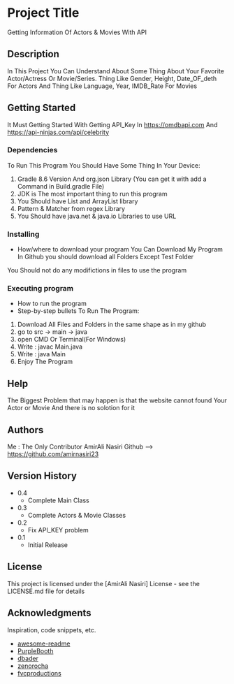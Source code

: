 # Project Title

Getting Information Of Actors & Movies With API

## Description

In This Project You Can Understand About Some Thing About Your Favorite Actor/Actress Or Movie/Series.
Thing Like Gender, Height, Date_OF_deth For Actors 
And Thing Like Language, Year, IMDB_Rate For Movies

## Getting Started

It Must Getting Started With Getting API_Key In  https://omdbapi.com And https://api-ninjas.com/api/celebrity

### Dependencies

To Run This Program You Should Have Some Thing In Your Device:
1. Gradle 8.6 Version And org.json Library (You can get it with add a Command in Build.gradle File)
3. JDK is The most important thing to run this program
2. You Should have List and ArrayList library
3. Pattern & Matcher from regex Library
4. You Should have java.net & java.io Libraries to use URL

### Installing

* How/where to download your program
You Can Download My Program In Github 
you should download all Folders Except Test Folder

You Should not do any modifictions in files to use the program

### Executing program

* How to run the program
* Step-by-step bullets
To Run The Program:
1. Download All Files and Folders in the same shape as in my github
2. go to src -> main -> java
3. open CMD Or Terminal(For Windows)
4. Write : javac Main.java
5. Write : java Main
6. Enjoy The Program

## Help

The Biggest Problem that may happen is that the website cannot found Your Actor or Movie
And there is no solotion for it

## Authors

Me : The Only Contributor
AmirAli Nasiri 
Github --> https://github.com/amirnasiri23

## Version History

* 0.4
    * Complete Main Class
* 0.3
    * Complete Actors & Movie Classes
* 0.2
    * Fix API_KEY problem
* 0.1
    * Initial Release

## License

This project is licensed under the [AmirAli Nasiri] License - see the LICENSE.md file for details

## Acknowledgments

Inspiration, code snippets, etc.
* [awesome-readme](https://github.com/matiassingers/awesome-readme)
* [PurpleBooth](https://gist.github.com/PurpleBooth/109311bb0361f32d87a2)
* [dbader](https://github.com/dbader/readme-template)
* [zenorocha](https://gist.github.com/zenorocha/4526327)
* [fvcproductions](https://gist.github.com/fvcproductions/1bfc2d4aecb01a834b46)